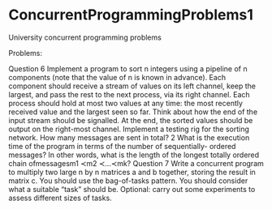 # ConcurrentProgrammingProblems1
University concurrent programming problems

Problems:

Question 6
Implement a program to sort n integers using a pipeline of n components (note that the value of n is known in advance). Each component should receive a stream of values on its left channel, keep the largest, and pass the rest to the next process, via its right channel. Each process should hold at most two values at any time: the most recently received value and the largest seen so far. Think about how the end of the input stream should be signalled. At the end, the sorted values should be output on the right-most channel.
Implement a testing rig for the sorting network. How many messages are sent in total?
2
What is the execution time of the program in terms of the number of sequentially- ordered messages? In other words, what is the length of the longest totally ordered chain ofmessagesm1 ≺m2 ≺...≺mk?
Question 7
Write a concurrent program to multiply two large n by n matrices a and b together, storing the result in matrix c. You should use the bag-of-tasks pattern. You should consider what a suitable “task” should be. Optional: carry out some experiments to assess different sizes of tasks.

